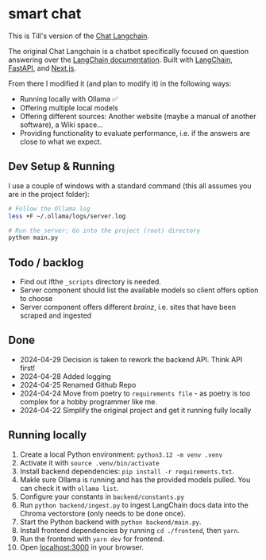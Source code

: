 # smart chat 

This is Till's version of the [Chat Langchain](https://github.com/langchain-ai/chat-langchain).

The original Chat Langchain is a chatbot specifically focused on question answering over the [LangChain documentation](https://python.langchain.com/).
Built with [LangChain](https://github.com/langchain-ai/langchain/), [FastAPI](https://fastapi.tiangolo.com/), and [Next.js](https://nextjs.org).

From there I modified it (and plan to modify it) in the following ways:

* Running locally with Ollama ✅
* Offering multiple local models 
* Offering different sources: Another website (maybe a manual of another software), a Wiki space...
* Providing functionality to evaluate performance, i.e. if the answers are close to what we expect.


## Dev Setup & Running

I use a couple of windows with a standard command (this all assumes you are in the project folder):

```bash
# Follow the Ollama log
less +F ~/.ollama/logs/server.log

# Run the server: Go into the project (root) directory
python main.py
```
## Todo / backlog

* Find out ifthe `_scripts` directory is needed.
* Server component should list the available models so client offers option to choose
* Server component offers different _brainz_, i.e. sites that have been scraped and ingested

## Done

* 2024-04-29 Decision is taken to rework the backend API. Think API first!
* 2024-04-28 Added logging
* 2024-04-25 Renamed Github Repo
* 2024-04-24 Move from poetry to `requirements file` - as poetry is too complex for a hobby programmer like me.
* 2024-04-22 Simplify the original project and get it running fully locally

## Running locally

1. Create a local Python environment: `python3.12 -m venv .venv`
2. Activate it with `source .venv/bin/activate`
3. Install backend dependencies: `pip install -r requirements.txt`.
4. Makle sure Ollama is running and has the provided models pulled. You can check it with `ollama list`.
4. Configure your constants in `backend/constants.py`
5. Run `python backend/ingest.py` to ingest LangChain docs data into the Chroma vectorstore (only needs to be done once).
6. Start the Python backend with `python backend/main.py`.
7. Install frontend dependencies by running `cd ./frontend`, then `yarn`.
8. Run the frontend with `yarn dev` for frontend.
9. Open [localhost:3000](http://localhost:3000) in your browser.

